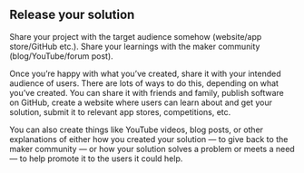 ## Release your solution
Share your project with the target audience somehow (website/app store/GitHub etc.). Share your learnings with the maker community (blog/YouTube/forum post).

Once you’re happy with what you’ve created, share it with your intended audience of users. There are lots of ways to do this, depending on what you’ve created. You can share it with friends and family, publish software on GitHub, create a website where users can learn about and get your solution, submit it to relevant app stores, competitions, etc.

You can also create things like YouTube videos, blog posts, or other explanations of either how you created your solution — to give back to the maker community — or how your solution solves a problem or meets a need — to help promote it to the users it could help.
